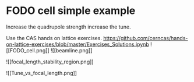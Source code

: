 # FODO cell simple example

Increase the quadrupole strength increase the tune.

Use the CAS hands on lattice exercises. https://github.com/cerncas/hands-on-lattice-exercises/blob/master/Exercises_Solutions.ipynb
![[FODO_cell.png]]
![[beamline.png]]

![[focal_length_stability_region.png]]



![[Tune_vs_focal_length.png]]